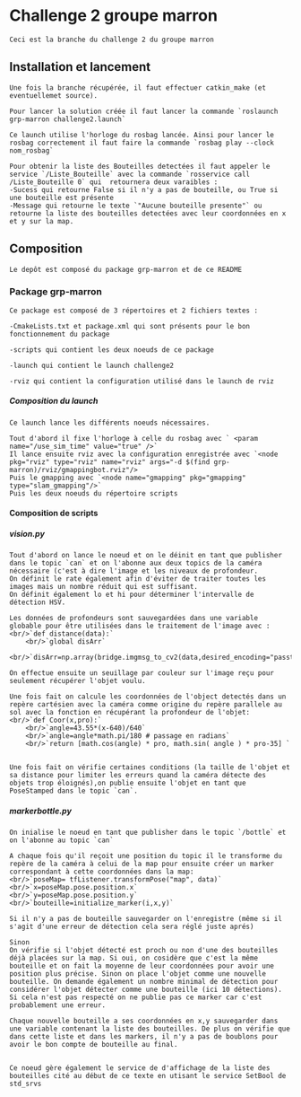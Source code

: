 # Challenge 2 groupe marron

    Ceci est la branche du challenge 2 du groupe marron

## Installation et lancement

    Une fois la branche récupérée, il faut effectuer catkin_make (et eventuellemet source).

    Pour lancer la solution créée il faut lancer la commande `roslaunch grp-marron challenge2.launch`

    Ce launch utilise l'horloge du rosbag lancée. Ainsi pour lancer le rosbag correctement il faut faire la commande `rosbag play --clock nom_rosbag`

    Pour obtenir la liste des Bouteilles detectées il faut appeler le service `/Liste_Bouteille` avec la commande `rosservice call /Liste_Bouteille 0` qui  retournera deux varaibles :
    -Sucess qui retourne False si il n'y a pas de bouteille, ou True si une bouteille est présente
    -Message qui retourne le texte `"Aucune bouteille presente"` ou retourne la liste des bouteilles detectées avec leur coordonnées en x et y sur la map.


## Composition

    Le depôt est composé du package grp-marron et de ce README

### Package grp-marron

    Ce package est composé de 3 répertoires et 2 fichiers textes :

    -CmakeLists.txt et package.xml qui sont présents pour le bon fonctionnement du package

    -scripts qui contient les deux noeuds de ce package

    -launch qui contient le launch challenge2 

    -rviz qui contient la configuration utilisé dans le launch de rviz

##### Composition du launch

    Ce launch lance les différents noeuds nécessaires.

    Tout d'abord il fixe l'horloge à celle du rosbag avec ` <param name="/use_sim_time" value="true" />`
    Il lance ensuite rviz avec la configuration enregistrée avec `<node pkg="rviz" type="rviz" name="rviz" args="-d $(find grp-marron)/rviz/gmappingbot.rviz"/>
    Puis le gmapping avec `<node name="gmapping" pkg="gmapping" type="slam_gmapping"/>`
    Puis les deux noeuds du répertoire scripts

#### Composition de scripts

##### vision.py

    Tout d'abord on lance le noeud et on le déinit en tant que publisher dans le topic `can` et on l'abonne aux deux topics de la caméra nécessaire (c'est à dire l'image et les niveaux de profondeur.
    On définit le rate également afin d'éviter de traiter toutes les images mais un nombre réduit qui est suffisant.
    On définit également lo et hi pour déterminer l'intervalle de détection HSV.

    Les données de profondeurs sont sauvegardées dans une variable globable pour être utilisées dans le traitement de l'image avec :
    <br/>`def distance(data):`
        <br/>`global disArr`
        <br/>`disArr=np.array(bridge.imgmsg_to_cv2(data,desired_encoding="passthrough"))`

    On effectue ensuite un seuillage par couleur sur l'image reçu pour seulement récupérer l'objet voulu.

    Une fois fait on calcule les coordonnées de l'object detectés dans un repère cartésien avec la caméra comme origine du repère parallele au sol avec la fonction en récupérant la profondeur de l'objet:
    <br/>`def Coor(x,pro):`
        <br/>`angle=43.55*(x-640)/640`
        <br/>`angle=angle*math.pi/180 # passage en radians`
        <br/>`return [math.cos(angle) * pro, math.sin( angle ) * pro-35] ` 


    Une fois fait on vérifie certaines conditions (la taille de l'objet et sa distance pour limiter les erreurs quand la caméra détecte des objets trop éloignés),on publie ensuite l'objet en tant que PoseStamped dans le topic `can`.

##### markerbottle.py

    On inialise le noeud en tant que publisher dans le topic `/bottle` et on l'abonne au topic `can`

    A chaque fois qu'il reçoit une position du topic il le transforme du repère de la caméra à celui de la map pour ensuite créer un marker correspondant à cette coordonnées dans la map:
    <br/>`poseMap= tfListener.transformPose("map", data)`
    <br/>`x=poseMap.pose.position.x`
    <br/>`y=poseMap.pose.position.y`
    <br/>`bouteille=initialize_marker(i,x,y)`

    Si il n'y a pas de bouteille sauvegarder on l'enregistre (même si il s'agit d'une erreur de détection cela sera réglé juste aprés)

    Sinon
    On vérifie si l'objet détecté est proch ou non d'une des bouteilles déjà placées sur la map. Si oui, on cosidère que c'est la même bouteille et on fait la moyenne de leur coordonnées pour avoir une position plus précise. Sinon on place l'objet comme une nouvelle bouteille. On demande également un nombre minimal de détection pour considérer l'objet détecter comme une bouteille (ici 10 détections). Si cela n'est pas respecté on ne publie pas ce marker car c'est probablement une erreur.

    Chaque nouvelle bouteille a ses coordonnées en x,y sauvegarder dans une variable contenant la liste des bouteilles. De plus on vérifie que dans cette liste et dans les markers, il n'y a pas de boublons pour avoir le bon compte de bouteille au final.


    Ce noeud gère également le service de d'affichage de la liste des bouteilles cité au début de ce texte en utisant le service SetBool de std_srvs
    
  







